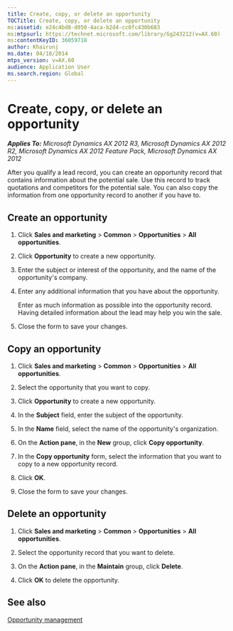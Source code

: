 ```yaml
---
title: Create, copy, or delete an opportunity
TOCTitle: Create, copy, or delete an opportunity
ms:assetid: e24c4bd8-d050-4aca-b2d4-cc0fc430b683
ms:mtpsurl: https://technet.microsoft.com/library/Gg243212(v=AX.60)
ms:contentKeyID: 36059718
author: Khairunj
ms.date: 04/18/2014
mtps_version: v=AX.60
audience: Application User
ms.search.region: Global
---
```


# Create, copy, or delete an opportunity 


_**Applies To:** Microsoft Dynamics AX 2012 R3, Microsoft Dynamics AX 2012 R2, Microsoft Dynamics AX 2012 Feature Pack, Microsoft Dynamics AX 2012_

After you qualify a lead record, you can create an opportunity record that contains information about the potential sale. Use this record to track quotations and competitors for the potential sale. You can also copy the information from one opportunity record to another if you have to.

## Create an opportunity

1.  Click **Sales and marketing** \> **Common** \> **Opportunities** \> **All opportunities**.

2.  Click **Opportunity** to create a new opportunity.

3.  Enter the subject or interest of the opportunity, and the name of the opportunity's company.

4.  Enter any additional information that you have about the opportunity.
    
    Enter as much information as possible into the opportunity record. Having detailed information about the lead may help you win the sale.

5.  Close the form to save your changes.

## Copy an opportunity

1.  Click **Sales and marketing** \> **Common** \> **Opportunities** \> **All opportunities**.

2.  Select the opportunity that you want to copy.

3.  Click **Opportunity** to create a new opportunity.

4.  In the **Subject** field, enter the subject of the opportunity.

5.  In the **Name** field, select the name of the opportunity's organization.

6.  On the **Action pane**, in the **New** group, click **Copy opportunity**.

7.  In the **Copy opportunity** form, select the information that you want to copy to a new opportunity record.

8.  Click **OK**.

9.  Close the form to save your changes.

## Delete an opportunity

1.  Click **Sales and marketing** \> **Common** \> **Opportunities** \> **All opportunities**.

2.  Select the opportunity record that you want to delete.

3.  On the **Action pane**, in the **Maintain** group, click **Delete**.

4.  Click **OK** to delete the opportunity.

## See also

[Opportunity management](opportunity-management.md)

  


